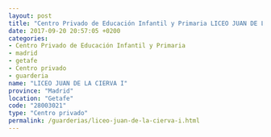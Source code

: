 ```yaml
---
layout: post
title: "Centro Privado de Educación Infantil y Primaria LICEO JUAN DE LA CIERVA I"
date: 2017-09-20 20:57:05 +0200
categories:
- Centro Privado de Educación Infantil y Primaria
- madrid
- getafe
- Centro privado
- guarderia
name: "LICEO JUAN DE LA CIERVA I"
province: "Madrid"
location: "Getafe"
code: "28003021"
type: "Centro privado"
permalink: /guarderias/liceo-juan-de-la-cierva-i.html
---
```

